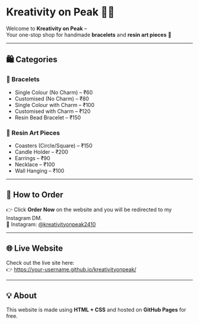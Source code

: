 # Kreativity on Peak 🎨✨

Welcome to **Kreativity on Peak** –  
Your one-stop shop for handmade **bracelets** and **resin art pieces** 💖  

---

## 🛍 Categories

### 🔸 Bracelets
- Single Colour (No Charm) – ₹60  
- Customised (No Charm) – ₹80  
- Single Colour with Charm – ₹100  
- Customised with Charm – ₹120  
- Resin Bead Bracelet – ₹150  

### 🔸 Resin Art Pieces
- Coasters (Circle/Square) – ₹150  
- Candle Holder – ₹200  
- Earrings – ₹90  
- Necklace – ₹100  
- Wall Hanging – ₹100  

---

## 📌 How to Order
👉 Click **Order Now** on the website and you will be redirected to my Instagram DM.  
📲 Instagram: [@kreativityonpeak2410](https://instagram.com/kreativityonpeak2410)

---

## 🌐 Live Website
Check out the live site here:  
👉 https://your-username.github.io/kreativityonpeak/

---

## 💡 About
This website is made using **HTML + CSS** and hosted on **GitHub Pages** for free.
